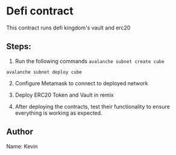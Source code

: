 # Defi contract

This contract runs defi kingdom's vault and erc20

## Steps:

1. Run the following commands
`avalanche subnet create cube`

`avalanche subnet deploy cube`

2. Configure Metamask to connect to deployed network

3. Deploy ERC20 Token and Vault in remix

4. After deploying the contracts, test their functionality to ensure everything is working as expected.

## Author

Name: Kevin

